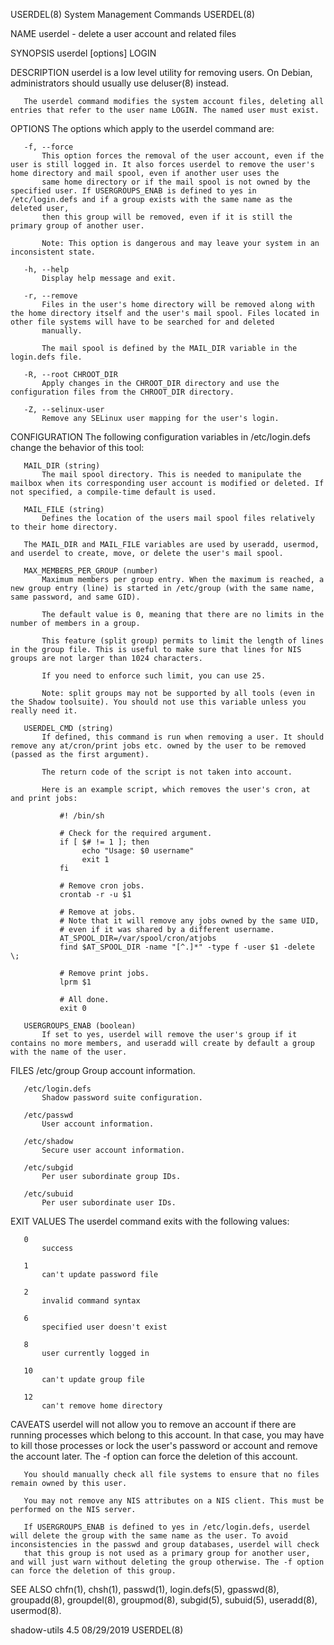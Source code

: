 USERDEL(8)                                                                                System Management Commands                                                                               USERDEL(8)

NAME
       userdel - delete a user account and related files

SYNOPSIS
       userdel [options] LOGIN

DESCRIPTION
       userdel is a low level utility for removing users. On Debian, administrators should usually use deluser(8) instead.

       The userdel command modifies the system account files, deleting all entries that refer to the user name LOGIN. The named user must exist.

OPTIONS
       The options which apply to the userdel command are:

       -f, --force
           This option forces the removal of the user account, even if the user is still logged in. It also forces userdel to remove the user's home directory and mail spool, even if another user uses the
           same home directory or if the mail spool is not owned by the specified user. If USERGROUPS_ENAB is defined to yes in /etc/login.defs and if a group exists with the same name as the deleted user,
           then this group will be removed, even if it is still the primary group of another user.

           Note: This option is dangerous and may leave your system in an inconsistent state.

       -h, --help
           Display help message and exit.

       -r, --remove
           Files in the user's home directory will be removed along with the home directory itself and the user's mail spool. Files located in other file systems will have to be searched for and deleted
           manually.

           The mail spool is defined by the MAIL_DIR variable in the login.defs file.

       -R, --root CHROOT_DIR
           Apply changes in the CHROOT_DIR directory and use the configuration files from the CHROOT_DIR directory.

       -Z, --selinux-user
           Remove any SELinux user mapping for the user's login.

CONFIGURATION
       The following configuration variables in /etc/login.defs change the behavior of this tool:

       MAIL_DIR (string)
           The mail spool directory. This is needed to manipulate the mailbox when its corresponding user account is modified or deleted. If not specified, a compile-time default is used.

       MAIL_FILE (string)
           Defines the location of the users mail spool files relatively to their home directory.

       The MAIL_DIR and MAIL_FILE variables are used by useradd, usermod, and userdel to create, move, or delete the user's mail spool.

       MAX_MEMBERS_PER_GROUP (number)
           Maximum members per group entry. When the maximum is reached, a new group entry (line) is started in /etc/group (with the same name, same password, and same GID).

           The default value is 0, meaning that there are no limits in the number of members in a group.

           This feature (split group) permits to limit the length of lines in the group file. This is useful to make sure that lines for NIS groups are not larger than 1024 characters.

           If you need to enforce such limit, you can use 25.

           Note: split groups may not be supported by all tools (even in the Shadow toolsuite). You should not use this variable unless you really need it.

       USERDEL_CMD (string)
           If defined, this command is run when removing a user. It should remove any at/cron/print jobs etc. owned by the user to be removed (passed as the first argument).

           The return code of the script is not taken into account.

           Here is an example script, which removes the user's cron, at and print jobs:

               #! /bin/sh

               # Check for the required argument.
               if [ $# != 1 ]; then
                    echo "Usage: $0 username"
                    exit 1
               fi

               # Remove cron jobs.
               crontab -r -u $1

               # Remove at jobs.
               # Note that it will remove any jobs owned by the same UID,
               # even if it was shared by a different username.
               AT_SPOOL_DIR=/var/spool/cron/atjobs
               find $AT_SPOOL_DIR -name "[^.]*" -type f -user $1 -delete \;

               # Remove print jobs.
               lprm $1

               # All done.
               exit 0

       USERGROUPS_ENAB (boolean)
           If set to yes, userdel will remove the user's group if it contains no more members, and useradd will create by default a group with the name of the user.

FILES
       /etc/group
           Group account information.

       /etc/login.defs
           Shadow password suite configuration.

       /etc/passwd
           User account information.

       /etc/shadow
           Secure user account information.

       /etc/subgid
           Per user subordinate group IDs.

       /etc/subuid
           Per user subordinate user IDs.

EXIT VALUES
       The userdel command exits with the following values:

       0
           success

       1
           can't update password file

       2
           invalid command syntax

       6
           specified user doesn't exist

       8
           user currently logged in

       10
           can't update group file

       12
           can't remove home directory

CAVEATS
       userdel will not allow you to remove an account if there are running processes which belong to this account. In that case, you may have to kill those processes or lock the user's password or account
       and remove the account later. The -f option can force the deletion of this account.

       You should manually check all file systems to ensure that no files remain owned by this user.

       You may not remove any NIS attributes on a NIS client. This must be performed on the NIS server.

       If USERGROUPS_ENAB is defined to yes in /etc/login.defs, userdel will delete the group with the same name as the user. To avoid inconsistencies in the passwd and group databases, userdel will check
       that this group is not used as a primary group for another user, and will just warn without deleting the group otherwise. The -f option can force the deletion of this group.

SEE ALSO
       chfn(1), chsh(1), passwd(1), login.defs(5), gpasswd(8), groupadd(8), groupdel(8), groupmod(8), subgid(5), subuid(5), useradd(8), usermod(8).

shadow-utils 4.5                                                                                  08/29/2019                                                                                       USERDEL(8)
